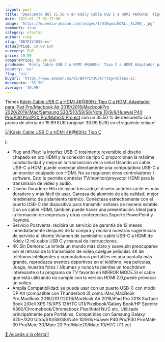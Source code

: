 ```yaml
---
layout: post
title: 'Descuento del 35.50 % en Kdely Cable USB C a HDMI 4K@60Hz  Tipo C'
date: 2021-01-17 02:17:06
image: 'https://m.media-amazon.com/images/I/410qmaiNQAL._SL200_.jpg'
comments: true
category: ofertas
author: ring
slug: 'B07P1YJG5X-es'
actualPrice: 19.99 EUR
currency: EUR
price: 19.99
comparePrice: 30.99 EUR
prodname: 'Kdely Cable USB C a HDMI 4K@60Hz  Tipo C a HDMI Adaptador para iPad Pro/Macbook Air 2019/2018/MacbookPro 2020/2019/iMac/Samsung S20/S10/S9/S8/Note 10/9/8/Huawei P40 Pro/P30 Pro/P20 Pro/Mate20 Pro ect'
country: 'es'
flag: '🇪🇸'
buyurl: 'https://www.amazon.es/dp/B07P1YJG5X/?tag=tolees-21'
descuento: '35.50'
average: '19.99'
---
```


Tienes [Kdely Cable USB C a HDMI 4K@60Hz  Tipo C a HDMI Adaptador para iPad Pro/Macbook Air 2019/2018/MacbookPro 2020/2019/iMac/Samsung S20/S10/S9/S8/Note 10/9/8/Huawei P40 Pro/P30 Pro/P20 Pro/Mate20 Pro ect](https://www.amazon.es/dp/B07P1YJG5X/?tag=tolees-21) con un 35.50 % de descuento con precio de oferta de 19.99 EUR (original: 30.99 EUR) en el siguiente enlace!

[![Kdely Cable USB C a HDMI 4K@60Hz  Tipo C](https://m.media-amazon.com/images/I/410qmaiNQAL._SL200_.jpg)](https://www.amazon.es/dp/B07P1YJG5X/?tag=tolees-21)

ℹ️:

- Plug and Play: la interfaz USB-C totalmente reversible,el diseño chapado en oro HDMI y la conexión de tipo C proporcionan la máxima conductividad y mejoran la transmisión de la señal Usando un cable USB-C a HDMI,puede conectar directamente una computadora USB-C a un monitor equipado con HDMI. No se requieren otros controladores / software. Esto le permite controlar TV/monitor/proyector HDMI para la transmisión de video y audio.
- Diseño Duradero: Hilo de nylon trenzado,el diseño antideslizante es más duradero y más fácil de usar. Carcasa de aluminio de alta calidad, mejor rendimiento de aislamiento térmico. Conéctese estrechamente con el puerto USB-C del dispositivo para transmitir señales de manera estable. Con un cable HDMI, también puede hacer una presentación. Ideal para la formación de empresas y otras conferencias.Soporte PowerPoint y Keynote.
- Servicio Postventa: recibirá un servicio de garantía de 12 meses inmediatamente después de la compra y recibirá nuestras sugerencias de servicio al cliente.Volumen de suministro: cable USB-C a HDMI de Kdely (2 m),cable USB C y manual de instrucciones.
- 4K Sin Demora: Le brinda un mundo más claro y suave,sin preocuparse por el retraso de la transmisión de video,cuelgue películas 4K de teléfonos inteligentes y computadoras portátiles en una pantalla más grande, reproduzca eventos deportivos en el teléfono, vea películas, Juega, muestra fotos / álbumes y nunca te pierdas un touchdown interesante o tu programa de TV favorito en MIRROR MODE.Si el cable que está utilizando no cumple con la versión HDMI 2.0,puede provocar un volteo.
- Amplia Compatibilidad: se puede usar con un puerto USB-C con modo DP Alt (compatible con Thunderbolt 3),como iMac,MacBook Pro,MacBook 2018/2017/2016/MacBook Air 2018/iPad Pro 2018 Surface Book 2/Dell XPS 15/XPS 13/HTC U11/Pixelbook/Galaxy Book/HP Spectre X360/Chromebook/Chromebook Pixel/Intel NUC etc. Utilizado principalmente para Portátiles, Compatibles con Samsung Galaxy S20+/S20 Ultra/S10/S9/S8/Note 10/9/8/Huawei P40 Pro/P30 Pro/Mate 30 Pro/Mate 30/Mate 20 Pro/Mate20/Mate 10/HTC U11 ect.

[🛒 Accede a la oferta!!](https://www.amazon.es/dp/B07P1YJG5X/?tag=tolees-21)
